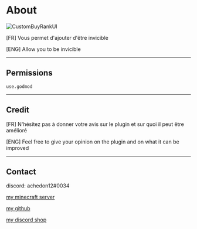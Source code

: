# About

![CustomBuyRankUI](icon.png)

[FR] Vous permet d'ajouter d'être invicible 

[ENG] Allow you to be invicible

-----------------

## Permissions

    use.godmod

-----------------

## Credit

[FR] N'hésitez pas à donner votre avis sur le plugin et sur quoi il peut être amélioré

[ENG] Feel free to give your opinion on the plugin and on what it can be improved

-----------------

## Contact

discord: achedon12#0034

[my minecraft server](https://discord.gg/gmEyCzUJg2)

[my github](https://github.com/leoderoin)

[my discord shop](https://discord.gg/Mnc6SMr9zB)